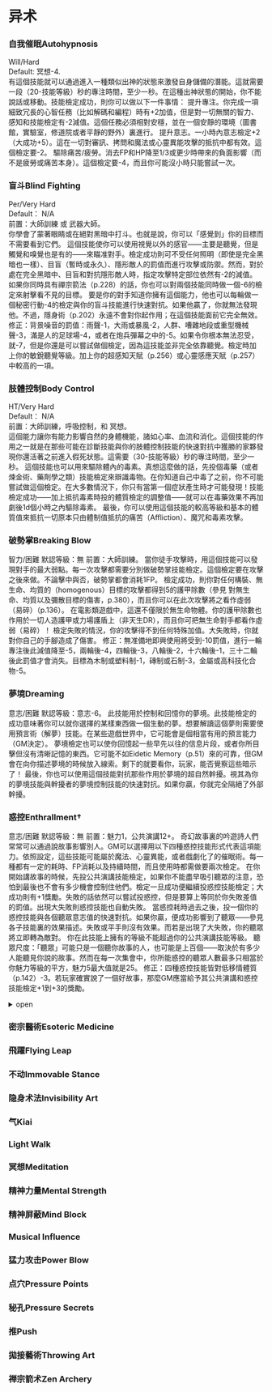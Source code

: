 # 异术

### 自我催眠Autohypnosis
Will/Hard  
Default: 冥想-4.  
有這個技能就可以通過進入一種類似出神的狀態來激發自身儲備的潛能。這就需要一段（20-技能等級）秒的專注時間，至少一秒。在這種出神狀態的開始，你不能說話或移動。技能檢定成功，則你可以做以下一件事情：
提升專注。你完成一項細致冗長的心智任務（比如解碼和編程）時有+2加值，但是對一切無關的智力、感知和技能檢定有-2減值。這個任務必須相對安穩，並在一個安靜的環境（圖書館，實驗室，修道院或者平靜的野外）裏進行。
提升意志。一小時內意志檢定+2（大成功+5）。這在一切對審訊、拷問和魔法或心靈異能攻擊的抵抗中都有效。這個檢定要-2。
驅除痛苦/疲勞。消去FP和HP降至1/3或更少時帶來的負面影響（而不是疲勞或痛苦本身）。這個檢定要-4，而且你可能沒小時只能嘗試一次。

### 盲斗Blind Fighting	
Per/Very Hard  
Default： N/A  
前置：大師訓練 或 武器大師。  
你學會了蒙著眼睛或在絕對黑暗中打斗。也就是說，你可以「感覺到」你的目標而不需要看到它們。
這個技能使你可以使用視覺以外的感官——主要是聽覺，但是觸覺和嗅覺也是有的——來瞄准對手。檢定成功則可不受任何照明（即使是完全黑暗也一樣）、目盲（暫時或永久）、隱形敵人的罰值而進行攻擊或防禦。然而，對於處在完全黑暗中、目盲和對抗隱形敵人時，指定攻擊特定部位依然有-2的減值。
如果你同時具有禪宗箭法（p.228）的話，你也可以對兩個技能同時做一個-6的檢定來射擊看不見的目標。
要是你的對手知道你擁有這個能力，他也可以每輪做一個秘密行動-4的檢定與你的盲斗技能進行快速對抗。如果他贏了，你就無法發現他。不過，隱身術（p.202）永遠不會對你起作用；在這個技能面前它完全無效。
修正：背景噪音的罰值：雨聲-1，大雨或暴風-2，人群、嘈雜地段或重型機械聲-3，滿是人的足球場-4，或者在炮兵彈幕之中的-5。如果令你根本無法忍受，就-7，但是你還是可以嘗試做個檢定，因為這技能並非完全依靠聽覺。檢定時加上你的敏銳聽覺等級。加上你的超感知天賦（p.256）或心靈感應天賦（p.257）中較高的一項。

### 肢體控制Body Control	
HT/Very Hard  
Default： N/A  
前置：大師訓練，呼吸控制，和 冥想。  
這個能力讓你有能力影響自然的身體機能，諸如心率、血流和消化。這個技能的作用之一就是在那些可能在診斷技能與你的肢體控制技能的快速對抗中獲勝的家夥發現你還活著之前進入假死狀態。這需要（30-技能等級）秒的專注時間，至少一秒。
這個技能也可以用來驅除體內的毒素。真想這麼做的話，先投個毒藥（或者煉金術、藥劑學之類）技能檢定來辯識毒物。在你知道自己中毒了之前，你不可能嘗試做這個檢定。在大多數情況下，你只有當第一個症狀產生時才可能發現！技能檢定成功——加上抵抗毒素時投的體質檢定的調整值——就可以在毒藥效果不再加劇後1d個小時之內驅除毒素。
最後，你可以使用這個技能的較高等級和基本的體質值來抵抗一切原本只由體制值抵抗的痛苦（Affliction）、魔咒和毒素攻擊。  

### 破勢掌Breaking Blow  
智力/困難
默認等級：無
前置：大師訓練。
當你徒手攻擊時，用這個技能可以發現對手的最大弱點。每一次攻擊都需要分別做破勢掌技能檢定。這個檢定要在攻擊之後來做。不論擊中與否，破勢掌都會消耗1FP。
檢定成功，則你對任何構裝、無生命、均質的（homogenous）目標的攻擊都得到5的護甲除數（參見 對無生命、均質以及彌散目標的傷害，p.380），而且你可以在此次攻擊將之看作虛弱（易碎）（p.136）。
在電影類遊戲中，這還不僅限於無生命物體。你的護甲除數也作用於一切人造護甲或力場護盾上（非天生DR），而且你可把無生命對手都看作虛弱（易碎）！
檢定失敗的情況，你的攻擊得不到任何特殊加值。大失敗時，你就對你自己的手腳造成了傷害。
修正：無准備地即興使用將受到-10罰值，進行一輪專注後此減值降至-5，兩輪後-4，四輪後-3，八輪後-2，十六輪後-1，三十二輪後此罰值才會消失。目標為木制或塑料制-1，磚制或石制-3，金屬或高科技化合物-5。  
### 夢境Dreaming	  
意志/困難
默認等級：意志-6。
此技能用於控制和回憶你的夢境。此技能檢定的成功意味著你可以就你選擇的某樣東西做一個生動的夢。想要解讀這個夢則需要使用預言術（解夢）技能。在某些遊戲世界中，它可能會是個相當有用的預言能力（GM決定）。
夢境檢定也可以使你回憶起一些早先以往的信息片段，或者你所目擊但沒有清晰記憶的東西。它可能不如Eidetic Memory（p.51）來的可靠，但GM會在向你描述夢境的時候放入線索。剩下的就要看你，玩家，能否覺察這些暗示了！
最後，你也可以使用這個技能對抗那些作用於夢境的超自然幹擾。視其為你的夢境技能與幹擾者的夢境控制技能的快速對抗。如果你贏，你就完全隔絕了外部幹擾。  
### 惑控Enthrallment†	    
意志/困難
默認等級：無
前置：魅力1，公共演講12+。
奇幻故事裏的吟遊詩人們常常可以通過說故事影響別人。GM可以選擇用以下四種惑控技能形式代表這項能力。依照設定，這些技能可能屬於魔法、心靈異能，或者戲劇化了的催眠術。每一種都有一定的耗時、FP消耗以及持續時間，而且使用時都需做要兩次檢定。
在你開始講故事的時候，先投公共演講技能檢定，如果你不能盡早吸引聽眾的注意，恐怕到最後也不會有多少機會控制住他們。檢定一旦成功便繼續投惑控技能檢定；大成功則有+1獎勵。失敗的話依然可以嘗試投惑控，但是要算上等同於你失敗差值的罰值。出現大失敗則惑控技能也自動失敗。
當惑控耗時過去之後，投一個你的惑控技能與各個聽眾意志值的快速對抗。如果你贏，便成功影響到了聽眾——參見各子技能裏的效果描述。失敗或平手則沒有效果。而若是出現了大失敗，你的聽眾將立即轉為敵對。
你在此技能上擁有的等級不能超過你的公共演講技能等級。
聽眾尺度：「聽眾」可能只是一個聽你故事的人，也可能是上百個——取決於有多少人能聽見你說的故事。然而在每一次集會中，你所能惑控的聽眾人數最多只相當於你魅力等級的平方，魅力5最大值就是25。
修正：四種惑控技能皆對低移情體質（p.142）-3。若玩家確實說了一個好故事，那麼GM應當給予其公共演講和惑控技能檢定+1到+3的獎勵。 
<details>
<summary>open</summary>  
##### 魅惑Captivate
意志/困難  
默認等級：無   
前置：勸導12+。  
你能夠極巧妙地講述一個故事誘使旁聽的人喪失意志並按照你的指令做任何事。事實上，他們以為自己身在故事當中，並且任由你——故事的講述者——擺布。
當你贏得快速對抗時，聽眾便開始狂熱地忠誠於你。他們會服從你給他們的任何直接命令。在沒有直接命令的情況下，他們會按照自己的理解去做你最喜歡的事。如果你讓一個人去做一件很冒險的，或者違背其慣常行為准則的事（GM決定），那麼他可以投一個意志-5的檢定來打破你的控制。否則，他就一定是你全心全意的忠實支持者。
耗時：30分鍾無打斷地講故事。
體力損耗：8FP，不論成功與否。
持續時間：魅惑效果可以持續直到受術者神志不清或睡著，你神志不清或睡著，你攻擊了受術者，或者受術者受到傷害損失了其一半的HP。

##### 說服Persuade
意志/困難  
默認等級：無  
這個能力使你能夠改變聽眾的立場使之符合你的觀點，使你在他們中的反應骰得到獎勵加值。你可以在任何需要投反應骰的場合使用此技能。
當你贏得了快速對抗，可以向聽眾對你所做的反應骰加上你的勝利差值，最高到+3（大成功+4）。出現大失敗時，最可能產生的反應是Poor（參見p.560）。
耗時：1分鍾。
體力損耗：2FP，不論成功與否。
持續時間：直到你做了能夠改變他們看法的事！
  
##### 勸導Suggest
意志/困難  
默認等級：無  
前置：說服12+。  
可以向聽眾發出一個單獨的簡單建議。這種建議不能含有複雜的分句——只能有一組主謂賓以及至多兩個修飾詞。「殺死國王！」正確；「如果國王不滿足我們的要求那麼就殺死他！」則不行。如果你的建議威脅到了受術者自身的安全，那麼他抵抗的時候就有+5加值，如果建議違背了他的信仰、信念或認知，則有+3加值。
當你贏得快速對抗時，聽眾們就會開始盡其所能執行你的建議——每個人都會以為這是他自己的想法。
耗時：20分鍾無打斷地講故事。
體力損耗：6FP，不論成功與否。
持續時間：10分鍾——也可以更長，只要你繼續對聽眾說話並在每10分鍾一次的勸導檢定中成功！如果建議的內容是聽眾正常的時候決不會做的事，那麼一旦勸導失誤，他們們只會疑惑自己為什麼會這麼做。
  
##### 支配情緒Sway Emotions
意志/困難  
默認等級：無  
前置：說服12+。  
可以向聽眾灌輸任意一種情感。允許的情緒有：憤怒、厭倦、消沉、厭惡、恐懼、貪婪、憎恨、嫉妒、愉悅、喜愛、淫欲、愛國主義、和平、哀愁以及不安。
當你贏得快速對抗時，你的觀眾開始感受到你選定的情感。他們會采取的行動取決於GM。
耗時：10分鍾無打斷地講故事。
體力損耗：4FP，不論成功與否。
持續時間：1小時。
</details>  


### 密宗醫術Esoteric Medicine	  
### 飛躍Flying Leap	
### 不动Immovable Stance	
### 隐身术法Invisibility Art	
### 气Kiai	
### Light Walk	
### 冥想Meditation	
### 精神力量Mental Strength	
### 精神屏蔽Mind Block	
### Musical Influence	
### 猛力攻击Power Blow	
### 点穴Pressure Points	
### 秘孔Pressure Secrets	
### 推Push	
### 拋接藝術Throwing Art	
### 禅宗箭术Zen Archery	
